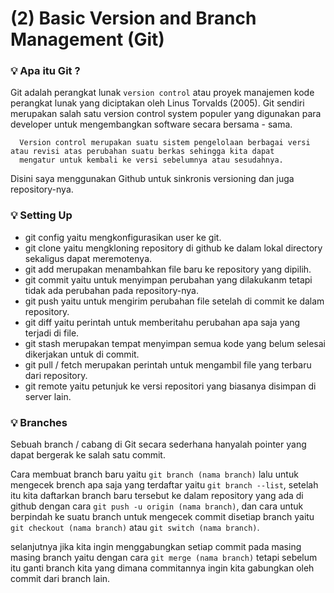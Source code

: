 # (2) Basic Version and Branch Management (Git)

### 💡 Apa itu Git ?
Git adalah perangkat lunak `version control` atau proyek manajemen kode perangkat lunak yang diciptakan oleh Linus Torvalds (2005).
Git sendiri merupakan salah satu version control system populer yang digunakan para developer untuk mengembangkan software secara bersama - sama. 

      Version control merupakan suatu sistem pengelolaan berbagai versi atau revisi atas perubahan suatu berkas sehingga kita dapat 
      mengatur untuk kembali ke versi sebelumnya atau sesudahnya.
      
Disini saya menggunakan Github untuk sinkronis versioning dan juga repository-nya.
      
### 💡 Setting Up
- git config yaitu mengkonfigurasikan user ke git.
- git clone yaitu mengkloning repository di github ke dalam lokal directory sekaligus dapat meremotenya.
- git add merupakan menambahkan file baru ke repository yang dipilih.
- git commit yaitu untuk menyimpan perubahan yang dilakukanm tetapi tidak ada perubahan pada repository-nya.
- git push yaitu untuk mengirim perubahan file setelah di commit ke dalam repository.
- git diff yaitu perintah untuk memberitahu perubahan apa saja yang terjadi di file.
- git stash merupakan tempat menyimpan semua kode yang belum selesai dikerjakan untuk di commit.
- git pull / fetch merupakan perintah untuk mengambil file yang terbaru dari repository.
- git remote yaitu  petunjuk ke versi repositori yang biasanya disimpan di server lain.

### 💡 Branches
Sebuah branch / cabang di Git secara sederhana hanyalah pointer yang dapat bergerak ke salah satu commit.

Cara membuat branch baru yaitu `git branch (nama branch)` lalu untuk mengecek brench apa saja yang terdaftar yaitu `git branch --list`, setelah itu kita daftarkan branch baru tersebut ke dalam repository yang ada di github dengan cara `git push -u origin (nama branch)`, dan cara untuk berpindah ke suatu branch untuk mengecek commit disetiap branch yaitu `git checkout (nama branch)` atau `git switch (nama branch)`.

selanjutnya jika kita ingin menggabungkan setiap commit pada masing masing branch yaitu dengan cara `git merge (nama branch)` tetapi sebelum itu ganti branch kita yang dimana commitannya ingin kita gabungkan oleh commit dari branch lain.

